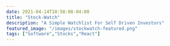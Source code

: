 ```yaml
---
date: 2021-04-14T10:58:08-04:00
title: "Stock-Watch"
description: "A Simple Watchlist For Self Driven Investors"
featured_image: "/images/stockwatch-featured.png"
tags: ["Software","Stocks","React"]
---
```


<!--more-->